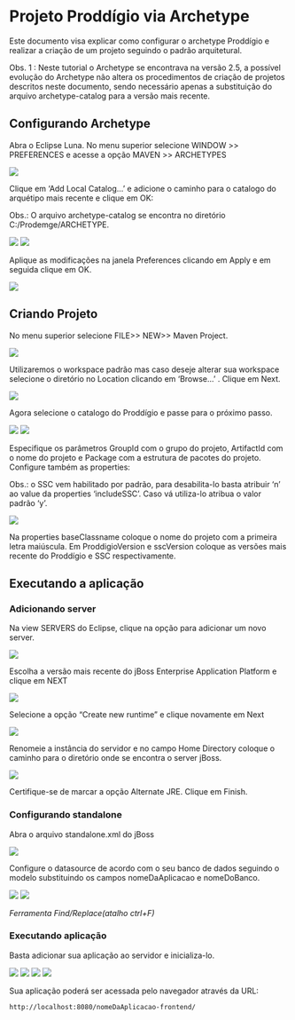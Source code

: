 # Projeto Proddígio via Archetype

Este documento visa explicar como configurar o archetype Proddígio e realizar a criação de um projeto seguindo o padrão arquitetural.

Obs. 1 : Neste tutorial o Archetype se encontrava na versão 2.5, a possível evolução do Archetype não altera os procedimentos de criação de projetos descritos neste documento, sendo necessário apenas a substituição do arquivo archetype-catalog para a versão mais recente.



## Configurando Archetype

Abra o Eclipse Luna. No menu superior selecione WINDOW >> PREFERENCES e acesse a opção MAVEN >> ARCHETYPES 

![](imagens/novo_projeto_via_archetype_1.png)

Clique em ‘Add Local Catalog...’ e adicione o caminho para o catalogo do arquétipo mais recente e clique em OK:

Obs.: O arquivo archetype-catalog se encontra no diretório C:/Prodemge/ARCHETYPE.

![](imagens/novo_projeto_via_archetype_2.png)
![](imagens/novo_projeto_via_archetype_3.png)

Aplique as modificações na janela Preferences clicando em Apply e em seguida clique em OK.

![](imagens/novo_projeto_via_archetype_4.png)

## Criando Projeto

No menu superior selecione FILE>> NEW>> Maven Project.

![](imagens/novo_projeto_via_archetype_5.png)

Utilizaremos o workspace padrão mas caso deseje alterar sua workspace selecione o diretório no Location clicando em ‘Browse...’ . 
Clique em Next.

![](imagens/novo_projeto_via_archetype_6.png)

Agora selecione o catalogo do Proddígio e passe para o próximo passo.

![](imagens/novo_projeto_via_archetype_7.png)
![](imagens/novo_projeto_via_archetype_8.png)

Especifique os parâmetros GroupId com o grupo do projeto, ArtifactId com o nome do projeto e Package com a estrutura de pacotes do projeto. 
Configure também as properties:

Obs.: o SSC vem habilitado por padrão, para desabilita-lo basta atribuir ‘n’ ao value da properties ‘includeSSC’. Caso vá utiliza-lo atribua o valor padrão ‘y’.

![](imagens/novo_projeto_via_archetype_9.png)

Na properties baseClassname coloque o nome do projeto com a primeira letra maiúscula.
Em ProddigioVersion  e  sscVersion coloque as versões mais recente do Proddígio e SSC respectivamente.

## Executando a aplicação

###  Adicionando  server

Na view SERVERS do Eclipse, clique na opção para adicionar um novo server. 

![](imagens/novo_projeto_via_archetype_10.png)

Escolha a versão mais recente do jBoss Enterprise Application Platform e clique em NEXT

![](imagens/novo_projeto_via_archetype_11.png)

Selecione a opção “Create new runtime” e clique novamente em Next

![](imagens/novo_projeto_via_archetype_12.png)

Renomeie a instância do servidor e no campo Home Directory coloque o caminho para o diretório onde se encontra o server jBoss.

![](imagens/novo_projeto_via_archetype_13.png)

Certifique-se de marcar a opção Alternate JRE. Clique em Finish.

### Configurando standalone

Abra o arquivo standalone.xml do jBoss

![](imagens/novo_projeto_via_archetype_14.png)

Configure o datasource de acordo com o seu banco de dados seguindo o modelo substituindo os campos nomeDaAplicacao e nomeDoBanco.

![](imagens/novo_projeto_via_archetype_15.png)
![](imagens/novo_projeto_via_archetype_16.png)

*Ferramenta Find/Replace(atalho ctrl+F)*

### Executando aplicação
Basta adicionar sua aplicação ao servidor e inicializa-lo.

![](imagens/novo_projeto_via_archetype_17.png)
![](imagens/novo_projeto_via_archetype_18.png)
![](imagens/novo_projeto_via_archetype_19.png)
![](imagens/novo_projeto_via_archetype_20.png)

Sua aplicação poderá ser acessada pelo navegador através da URL: 

```sh
http://localhost:8080/nomeDaAplicacao-frontend/
```